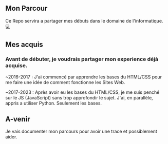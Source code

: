 ## Mon Parcour

Ce Repo servira a partager mes débuts dans le domaine de l'informatique. 💻

## Mes acquis

### Avant de débuter, je voudrais partager mon experience déjà acquise.

~2016-2017 : J'ai commencé par apprendre les bases du HTML/CSS pour me faire une idée de comment fonctionne les Sites Web.

~2017-2023 : Après avoir eu les bases du HTML/CSS, je me suis penché sur le JS (JavaScript) sans trop approfondir le sujet. J'ai, en parallèle, appris a utiliser Python. Seulement les bases.


## A-venir

Je vais documenter mon parcours pour avoir une trace et possiblement aider.

 <script src="https://tryhackme.com/badge/2808011">{newline}</script>
